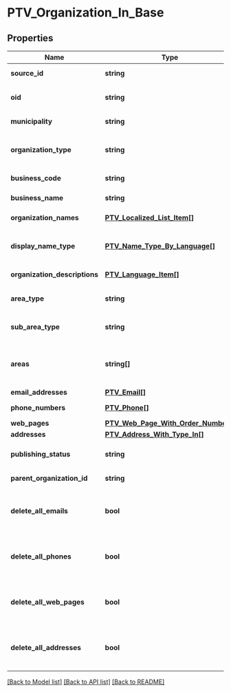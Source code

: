 # PTV_Organization_In_Base

## Properties
Name | Type | Description | Notes
------------ | ------------- | ------------- | -------------
**source_id** | **string** | Organization external system identifier. | [optional] 
**oid** | **string** | Organization OID. - must match the regex @\&quot;^[A-Za-z0-9.-]*$\&quot; (Max.Length: 100). | [optional] 
**municipality** | **string** | Municipality code (like 491 or 091). | [optional] 
**organization_type** | **string** | Organization type (State, Municipality, RegionalOrganization, Organization, Company). | [optional] 
**business_code** | **string** | Organization business code (Y-tunnus). | [optional] 
**business_name** | **string** | Organization business name (name used for business code). | [optional] 
**organization_names** | [**PTV_Localized_List_Item[]**](PTV_Localized_List_Item.md) | List of organization names. (Max.Length: 100). | [optional] 
**display_name_type** | [**PTV_Name_Type_By_Language[]**](PTV_Name_Type_By_Language.md) | List of Display name types (Name or AlternateName) for each language version of OrganizationNames. | [optional] 
**organization_descriptions** | [**PTV_Language_Item[]**](PTV_Language_Item.md) | Localized list of organization descriptions. (Max.Length: 2500). | [optional] 
**area_type** | **string** | Area type (WholeCountry, WholeCountryExceptAlandIslands, AreaType). | [optional] 
**sub_area_type** | **string** | Sub area type (Municipality, Province, BusinessRegions, HospitalRegions). | [optional] 
**areas** | **string[]** | Area codes related to sub area type. For example if SubAreaType &#x3D; Municipality, Areas-list need to include municipality codes like 491 or 091. | [optional] 
**email_addresses** | [**PTV_Email[]**](PTV_Email.md) | List of email addresses. | [optional] 
**phone_numbers** | [**PTV_Phone[]**](PTV_Phone.md) | List of organizations phone numbers. | [optional] 
**web_pages** | [**PTV_Web_Page_With_Order_Number[]**](PTV_Web_Page_With_Order_Number.md) | List of organizations web pages. | [optional] 
**addresses** | [**PTV_Address_With_Type_In[]**](PTV_Address_With_Type_In.md) | List of addresses. | [optional] 
**publishing_status** | **string** | Service channel publishing status. Values: Draft, Published, Deleted or Modified. | [optional] 
**parent_organization_id** | **string** | Parent organization identifier if exists. | [optional] 
**delete_all_emails** | **bool** | Set to true to delete all existing emails (the EmailAddresses collection for this object should be empty collection when this option is used). | [optional] 
**delete_all_phones** | **bool** | Set to true to delete all existing phone numbers (the PhoneNumbers collection for this object should be empty collection when this option is used). | [optional] 
**delete_all_web_pages** | **bool** | Set to true to delete all existing web pages (the WebPages collection for this object should be empty collection when this option is used). | [optional] 
**delete_all_addresses** | **bool** | Set to true to delete all existing addresses (the Addresses collection for this object should be empty collection when this option is used). | [optional] 

[[Back to Model list]](../README.md#documentation-for-models) [[Back to API list]](../README.md#documentation-for-api-endpoints) [[Back to README]](../README.md)


